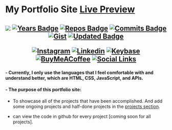 # My Portfolio Site [Live Preview](https://jeffersonrj.vercel.app)

<h2 align="center">


[![](https://komarev.com/ghpvc/?username=jeffersonfed&label=Profile%20Visits&color=blue&style=flat)](#top)
[![Years Badge](https://badges.pufler.dev/years/jeffersonfed?&label=Years&color=blue&icon=5&pretty=false&style=flat)](#top)
[![Repos Badge](https://badges.pufler.dev/repos/jeffersonfed?&label=Repo&color=blue&icon=5&pretty=false&style=flat)](#top)
[![Commits Badge](https://badges.pufler.dev/commits/all/jeffersonfed?&label=Overall%20Commits&color=blue&icon=5&pretty=false&style=flat)](#top)
[![Gist](https://badges.pufler.dev/gists/jeffersonfed?&label=Gist&color=blue&icon=5&pretty=false&style=flat)](https://gist.github.com/jeffersonfed)
[![Updated Badge](https://badges.pufler.dev/updated/jeffersonfed/PortfolioSite?&label=Last%20Updated&color=blue&icon=5&pretty=false&style=flat)](https://github.com/jeffersonfed/PortfolioSite)


<!-- ## 🌐 Socials: -->
[![Instagram](https://img.shields.io/badge/Instagram-%23E4405F.svg?style=flat&logo=Instagram&logoColor=white)](https://www.instagram.com/ritchmi.shl) 
[![Linkedin](https://img.shields.io/badge/LinkedIn-0077B5?style=flat&logo=linkedin&logoColor=white)](https://linkedin.com/in/jeffersonfed)
[![Keybase](https://img.shields.io/badge/Keybase-black?style=flat&logo=keybase&logoColor=orange)](https://keybase.io/jeffersonfed/)
[![BuyMeACoffee](https://img.shields.io/badge/Support%20Me-ffdd00?style=flat&logo=buy-me-a-coffee&logoColor=black)](https://buymeacoffee.com/jeffersonfed)
[![Social Links](https://img.shields.io/badge/My%20Social%20Links-000000?style=flat&logo=vercel&logoColor=white)](https://links-jefferson.vercel.app)

</h2>

#### - Currently, I only use the languages that I feel comfortable with and understand better, which are HTML, CSS, JavaScript, and APIs.

#### - The purpose of this portfolio site:
- To showcase all of the projects that have been accomplished.
And add some ongoing projects and half-done projects in the [projects section](https://jeffersonrj.vercel.app/projects.html).

- can view the code in github for every project [coming soon for all projects].